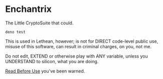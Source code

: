 # Enchantrix

The Little CryptoSuite that could.

```shell
deno test
```

This is used in Lethean, however; is not for DIRECT code-level public use, misuse of this software, can result in criminal charges, on you, not me.

Do not edit, EXTEND or otherwise play with ANY variable, unless you UNDERSTAND to silicon, what you are doing.

[Read Before Use](DISCLAIMER.md) you've been warned.

